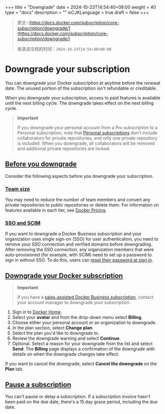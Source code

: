 +++
title = "Downgrade"
date = 2024-10-23T14:54:40+08:00
weight = 40
type = "docs"
description = ""
isCJKLanguage = true
draft = false
+++

> 原文: [https://docs.docker.com/subscription/core-subscription/downgrade/](https://docs.docker.com/subscription/core-subscription/downgrade/)
>
> 收录该文档的时间：`2024-10-23T14:54:40+08:00`

# Downgrade your subscription

You can downgrade your Docker subscription at anytime before the renewal date. The unused portion of the subscription isn't refundable or creditable.

When you downgrade your subscription, access to paid features is available until the next billing cycle. The downgrade takes effect on the next billing cycle.

> **Important**
>
> 
>
> If you downgrade your personal account from a Pro subscription to a Personal subscription, note that [Personal subscriptions](https://docs.docker.com/subscription/core-subscription/details/#docker-personal) don't include collaborators for private repositories, and only one private repository is included. When you downgrade, all collaborators will be removed and additional private repositories are locked.

## [Before you downgrade](https://docs.docker.com/subscription/core-subscription/downgrade/#before-you-downgrade)

Consider the following aspects before you downgrade your subscription.

### [Team size](https://docs.docker.com/subscription/core-subscription/downgrade/#team-size)

You may need to reduce the number of team members and convert any private repositories to public repositories or delete them. For information on features available in each tier, see [Docker Pricing](https://www.docker.com/pricing).

### [SSO and SCIM](https://docs.docker.com/subscription/core-subscription/downgrade/#sso-and-scim)

If you want to downgrade a Docker Business subscription and your organization uses single sign-on (SSO) for user authentication, you need to remove your SSO connection and verified domains before downgrading. After removing the SSO connection, any organization members that were auto-provisioned (for example, with SCIM) need to set up a password to sign in without SSO. To do this, users can [reset their password at sign in](https://docs.docker.com/accounts/create-account/#reset-your-password-at-sign-in).

## [Downgrade your Docker subscription](https://docs.docker.com/subscription/core-subscription/downgrade/#downgrade-your-docker-subscription)

> **Important**
>
> 
>
> If you have a [sales-assisted Docker Business subscription](https://docs.docker.com/subscription/core-subscription/details/#sales-assisted), contact your account manager to downgrade your subscription.

1. Sign in to [Docker Home](https://app.docker.com/).
2. Select your **avatar** and from the drop-down menu select **Billing**.
3. Choose either your personal account or an organization to downgrade.
4. In the plan section, select **Change plan**.
5. Select the plan you'd like to downgrade to.
6. Review the downgrade warning and select **Continue**.
7. Optional. Select a reason for your downgrade from the list and select **Send**. The **Billing** page displays a confirmation of the downgrade with details on when the downgrade changes take effect.

If you want to cancel the downgrade, select **Cancel the downgrade** on the **Plan** tab.

## [Pause a subscription](https://docs.docker.com/subscription/core-subscription/downgrade/#pause-a-subscription)

You can't pause or delay a subscription. If a subscription invoice hasn't been paid on the due date, there's a 15 day grace period, including the due date.
